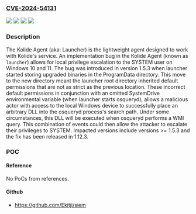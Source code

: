 ### [CVE-2024-54131](https://cve.mitre.org/cgi-bin/cvename.cgi?name=CVE-2024-54131)
![](https://img.shields.io/static/v1?label=Product&message=launcher&color=blue)
![](https://img.shields.io/static/v1?label=Version&message=%3D%20%3E%3D%201.5.3%2C%20%3C%201.12.3%20&color=brighgreen)
![](https://img.shields.io/static/v1?label=Vulnerability&message=CWE-276%3A%20Incorrect%20Default%20Permissions&color=brighgreen)
![](https://img.shields.io/static/v1?label=Vulnerability&message=CWE-456%3A%20Missing%20Initialization%20of%20a%20Variable&color=brighgreen)

### Description

The Kolide Agent (aka: Launcher) is the lightweight agent designed to work with Kolide's service. An implementation bug in the Kolide Agent (known as `launcher`) allows for local privilege escalation to the SYSTEM user on Windows 10 and 11. The bug was introduced in version 1.5.3 when launcher started storing upgraded binaries in the ProgramData directory. This move to the new directory meant the launcher root directory inherited default permissions that are not as strict as the previous location. These incorrect default permissions in conjunction with an omitted SystemDrive environmental variable (when launcher starts osqueryd), allows a malicious actor with access to the local Windows device to successfully place an arbitrary DLL into the osqueryd process's search path. Under some circumstances, this DLL will be executed when osqueryd performs a WMI query. This combination of events could then allow the attacker to escalate their privileges to SYSTEM. Impacted versions include versions >= 1.5.3 and the fix has been released in 1.12.3.

### POC

#### Reference
No PoCs from references.

#### Github
- https://github.com/Ekitji/siem

